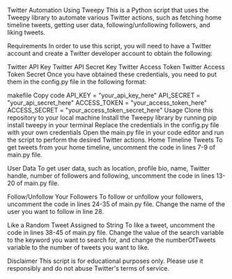 Twitter Automation Using Tweepy
This is a Python script that uses the Tweepy library to automate various Twitter actions, such as fetching home timeline tweets, getting user data, following/unfollowing followers, and liking tweets.

Requirements
In order to use this script, you will need to have a Twitter account and create a Twitter developer account to obtain the following:

Twitter API Key
Twitter API Secret Key
Twitter Access Token
Twitter Access Token Secret
Once you have obtained these credentials, you need to put them in the config.py file in the following format:

makefile
Copy code
API_KEY = "your_api_key_here"
API_SECRET = "your_api_secret_here"
ACCESS_TOKEN = "your_access_token_here"
ACCESS_SECRET = "your_access_token_secret_here"
Usage
Clone this repository to your local machine
Install the Tweepy library by running pip install tweepy in your terminal
Replace the credentials in the config.py file with your own credentials
Open the main.py file in your code editor and run the script to perform the desired Twitter actions.
Home Timeline Tweets
To get tweets from your home timeline, uncomment the code in lines 7-9 of main.py file.

User Data
To get user data, such as location, profile bio, name, Twitter handle, number of followers and following, uncomment the code in lines 13-20 of main.py file.

Follow/Unfollow Your Followers
To follow or unfollow your followers, uncomment the code in lines 24-35 of main.py file. Change the name of the user you want to follow in line 28.

Like a Random Tweet Assigned to String
To like a tweet, uncomment the code in lines 38-45 of main.py file. Change the value of the search variable to the keyword you want to search for, and change the numberOfTweets variable to the number of tweets you want to like.

Disclaimer
This script is for educational purposes only. Please use it responsibly and do not abuse Twitter's terms of service.
